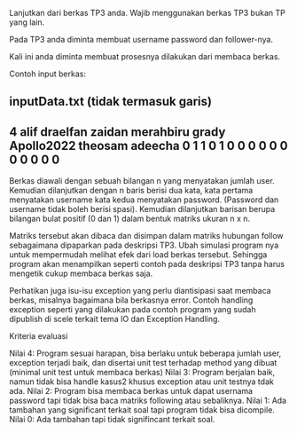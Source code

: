 Lanjutkan dari berkas TP3 anda. Wajib menggunakan berkas TP3 bukan TP yang lain. 

Pada TP3 anda diminta membuat username password dan follower-nya. 

Kali ini anda diminta membuat prosesnya dilakukan dari membaca berkas.

Contoh input berkas:

inputData.txt (tidak termasuk garis)
--------------------
4
alif draelfan
zaidan merahbiru
grady Apollo2022
theosam adeecha
0 1 1 0
1 0 0 0
0 0 0 0
0 0 0 0
--------------------
Berkas diawali dengan sebuah bilangan n yang menyatakan jumlah user.
Kemudian dilanjutkan dengan n baris berisi dua kata, kata pertama menyatakan username kata kedua menyatakan password. (Password dan username tidak boleh berisi spasi).
Kemudian dilanjutkan barisan berupa bilangan bulat positif (0 dan 1) dalam bentuk matriks ukuran n x n.

Matriks tersebut akan dibaca dan disimpan dalam matriks hubungan follow sebagaimana dipaparkan pada deskripsi TP3.
Ubah simulasi program nya untuk mempermudah melihat efek dari load berkas tersebut. Sehingga program akan menampilkan seperti contoh pada deskripsi TP3 tanpa harus mengetik cukup membaca berkas saja. 

Perhatikan juga isu-isu exception yang perlu diantisipasi saat membaca berkas,
misalnya bagaimana bila berkasnya error. Contoh handling exception seperti yang dilakukan pada contoh program yang sudah dipublish di scele terkait tema IO dan Exception Handling.

Kriteria evaluasi

Nilai 4: Program sesuai harapan, bisa berlaku untuk beberapa jumlah user, exception terjadi baik, dan disertai unit test terhadap method yang dibuat (minimal unit test untuk membaca berkas)
Nilai 3: Program berjalan baik, namun tidak bisa handle kasus2 khusus exception atau unit testnya tdak ada. 
Nilai 2: Program bisa membaca berkas untuk dapat usernama password tapi tidak bisa baca matriks following atau sebaliknya. 
Nilai 1: Ada tambahan yang significant terkait soal tapi program tidak bisa dicompile.
Nilai 0: Ada tambahan tapi tidak signifincant terkait soal. 